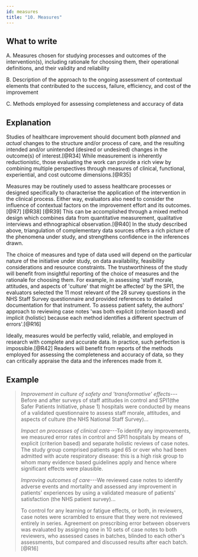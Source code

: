 ```yaml
---
id: measures
title: "10. Measures"
---
```


## What to write

A.  Measures chosen for studying processes and outcomes of the
    intervention(s), including rationale for choosing them, their
    operational definitions, and their validity and reliability

B.  Description of the approach to the ongoing assessment of contextual
    elements that contributed to the success, failure, efficiency, and
    cost of the improvement

C.  Methods employed for assessing completeness and accuracy of data

## Explanation

Studies of healthcare improvement should document both *planned* and
*actual* changes to the structure and/or process of care, and the
resulting intended and/or unintended (desired or undesired) changes in
the outcome(s) of interest.[@R34] While measurement is inherently
reductionistic, those evaluating the work can provide a rich view by
combining multiple perspectives through measures of clinical,
functional, experiential, and cost outcome dimensions.[@R35]

Measures may be routinely used to assess healthcare processes or
designed specifically to characterise the application of the
intervention in the clinical process. Either way, evaluators also need
to consider the influence of contextual factors on the improvement
effort and its outcomes.[@R7] [@R38] [@R39] This can be accomplished
through a mixed method design which combines data from quantitative
measurement, qualitative interviews and ethnographical
observation.[@R40] In the study described above, triangulation of
complementary data sources offers a rich picture of the phenomena under
study, and strengthens confidence in the inferences drawn.

The choice of measures and type of data used will depend on the
particular nature of the initiative under study, on data availability,
feasibility considerations and resource constraints. The trustworthiness
of the study will benefit from insightful reporting of the choice of
measures and the rationale for choosing them. For example, in assessing
'staff morale, attitudes, and aspects of 'culture' that might be
affected' by the SPI1, the evaluators selected the 11 most relevant of
the 28 survey questions in the NHS Staff Survey questionnaire and
provided references to detailed documentation for that instrument. To
assess patient safety, the authors' approach to reviewing case notes
'was both explicit (criterion based) and implicit (holistic) because
each method identifies a different spectrum of errors'.[@R16]

Ideally, measures would be perfectly valid, reliable, and employed in
research with complete and accurate data. In practice, such perfection
is impossible.[@R42] Readers will benefit from reports of the methods
employed for assessing the completeness and accuracy of data, so they
can critically appraise the data and the inferences made from it.

## Example

> *Improvement in culture of safety and 'transformative'
> effects*---Before and after surveys of staff attitudes in control and
> SPI1(the Safer Patients Initiative, phase 1) hospitals were
> conducted by means of a validated questionnaire to assess staff
> morale, attitudes, and aspects of culture (the NHS National Staff
> Survey)...
>
> *Impact on processes of clinical care*---To identify any improvements,
> we measured error rates in control and SPI1 hospitals by means of
> explicit (criterion based) and separate holistic reviews of case
> notes. The study group comprised patients aged 65 or over who had been
> admitted with acute respiratory disease: this is a high risk group to
> whom many evidence based guidelines apply and hence where significant
> effects were plausible.
>
> *Improving outcomes of care*---We reviewed case notes to identify
> adverse events and mortality and assessed any improvement in
> patients' experiences by using a validated measure of patients'
> satisfaction (the NHS patient survey)...
>
> To control for any learning or fatigue effects, or both, in reviewers,
> case notes were scrambled to ensure that they were not reviewed
> entirely in series. Agreement on prescribing error between observers
> was evaluated by assigning one in 10 sets of case notes to both
> reviewers, who assessed cases in batches, blinded to each other's
> assessments, but compared and discussed results after each
> batch.[@R16]